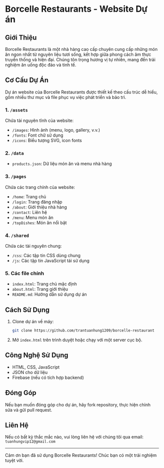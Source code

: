 # Borcelle Restaurants - Website Dự án

## Giới Thiệu
Borcelle Restaurants là một nhà hàng cao cấp chuyên cung cấp những món ăn ngon nhất từ nguyên liệu tươi sống, kết hợp giữa phong cách âm thực truyền thống và hiện đại. Chúng tôn trọng hương vị tự nhiên, mang đến trải nghiệm ăn uống độc đáo và tinh tế.

## Cơ Cấu Dự Án
Dự án website của Borcelle Restaurants được thiết kế theo cấu trúc dễ hiểu, gồm nhiều thư mục và file phục vụ việc phát triển và bảo trì.

### 1. `/assets`
Chứa tài nguyên tĩnh của website:
- `/images`: Hình ảnh (menu, logo, gallery, v.v.)
- `/fonts`: Font chữ sử dụng
- `/icons`: Biểu tượng SVG, icon fonts

### 2. `/data`
- `products.json`: Dữ liệu món ăn và menu nhà hàng

### 3. `/pages`
Chứa các trang chính của website:
- `/home`: Trang chủ
- `/login`: Trang đăng nhập
- `/about`: Giới thiệu nhà hàng
- `/contact`: Liên hệ
- `/menu`: Menu món ăn
- `/topDishes`: Món ăn nổi bật

### 4. `/shared`
Chứa các tài nguyên chung:
- `/css`: Các tập tin CSS dùng chung
- `/js`: Các tập tin JavaScript tái sử dụng

### 5. Các file chính
- `index.html`: Trang chủ mặc định
- `about.html`: Trang giới thiệu
- `README.md`: Hướng dẫn sử dụng dự án

## Cách Sử Dụng
1. Clone dự án về máy:
   ```sh
   git clone https://github.com/trantuanhung1209/borcelle-restaurant
   ```
2. Mở `index.html` trên trình duyệt hoặc chạy với một server cục bộ.

## Công Nghệ Sử Dụng
- HTML, CSS, JavaScript
- JSON cho dữ liệu
- Firebase (nếu có tích hợp backend)

## Đóng Góp
Nếu bạn muốn đóng góp cho dự án, hãy fork repository, thực hiện chỉnh sửa và gửi pull request.

## Liên Hệ
Nếu có bất kỳ thắc mắc nào, vui lòng liên hệ với chúng tôi qua email: `tuanhungvip12@gmail.com`

---
Cảm ơn bạn đã sử dụng Borcelle Restaurants! Chúc bạn có một trải nghiệm tuyệt vời.


